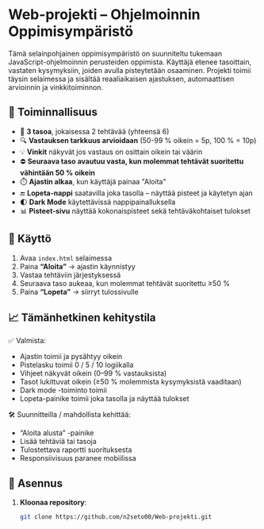 # Web-projekti – Ohjelmoinnin Oppimisympäristö

Tämä selainpohjainen oppimisympäristö on suunniteltu tukemaan JavaScript-ohjelmoinnin perusteiden oppimista. Käyttäjä etenee tasoittain, vastaten kysymyksiin, joiden avulla pisteytetään osaaminen. Projekti toimii täysin selaimessa ja sisältää reaaliaikaisen ajastuksen, automaattisen arvioinnin ja vinkkitoiminnon.


## 🔧 Toiminnallisuus

- 🧩 **3 tasoa**, jokaisessa 2 tehtävää (yhteensä 6)
- 🔍 **Vastauksen tarkkuus arvioidaan** (50-99 % oikein = 5p, 100 % = 10p)
- 💡 **Vinkit** näkyvät jos vastaus on osittain oikein tai väärin
- ⛔ **Seuraava taso avautuu vasta, kun molemmat tehtävät suoritettu vähintään 50 % oikein**
- ⏱️ **Ajastin alkaa**, kun käyttäjä painaa "Aloita"
- 🔚 **Lopeta-nappi** saatavilla joka tasolla – näyttää pisteet ja käytetyn ajan
- 🌓 **Dark Mode** käytettävissä nappipainalluksella
- 📊 **Pisteet-sivu** näyttää kokonaispisteet sekä tehtäväkohtaiset tulokset


## 🧪 Käyttö

1. Avaa `index.html` selaimessa
2. Paina **“Aloita”** → ajastin käynnistyy
3. Vastaa tehtäviin järjestyksessä
4. Seuraava taso aukeaa, kun molemmat tehtävät suoritettu ≥50 %
5. Paina **“Lopeta”** → siirryt tulossivulle


## 📈 Tämänhetkinen kehitystila

✅ Valmista:
- Ajastin toimii ja pysähtyy oikein
- Pistelasku toimii 0 / 5 / 10 logiikalla
- Vihjeet näkyvät oikein (0–99 % vastauksista)
- Tasot lukittuvat oikein (≥50 % molemmista kysymyksistä vaaditaan)
- Dark mode -toiminto toimii
- Lopeta-painike toimii joka tasolla ja näyttää tulokset

🛠️ Suunnitteilla / mahdollista kehittää:
- “Aloita alusta” -painike
- Lisää tehtäviä tai tasoja
- Tulostettava raportti suorituksesta
- Responsiivisuus paranee mobiilissa


## 🚀 Asennus

1. **Kloonaa repository**:
   ```bash
   git clone https://github.com/n2seto00/Web-projekti.git
